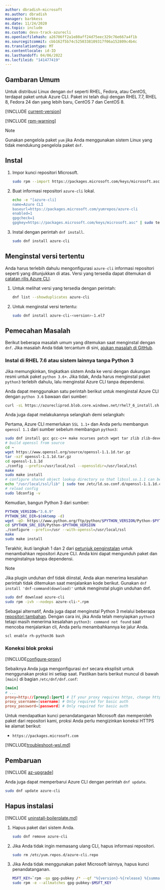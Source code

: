 ```yaml
---
author: dbradish-microsoft
ms.author: dbradish
manager: barbkess
ms.date: 11/24/2020
ms.topic: include
ms.custom: devx-track-azurecli
ms.openlocfilehash: a26706ff2a1e80aff24d75eec329c76e667a4f1b
ms.sourcegitcommit: cbb162f5b74c5250338109317f06a152809c4b4c
ms.translationtype: MT
ms.contentlocale: id-ID
ms.lasthandoff: 04/06/2022
ms.locfileid: "141477419"
---
```

## <a name="overview"></a>Gambaran Umum

Untuk distribusi Linux dengan `dnf` seperti RHEL, Fedora, atau CentOS, terdapat paket untuk Azure CLI. Paket ini telah diuji dengan RHEL 7.7, RHEL 8, Fedora 24 dan yang lebih baru, CentOS 7 dan CentOS 8.

[!INCLUDE [current-version](current-version.md)]

[!INCLUDE [rpm-warning](rpm-warning.md)]

> [!NOTE]
>
> Gunakan pengelola paket `yum` jika Anda menggunakan sistem Linux yang tidak mendukung pengelola paket `dnf`.

## <a name="install"></a>Instal

1. Impor kunci repositori Microsoft.

   ```bash
   sudo rpm --import https://packages.microsoft.com/keys/microsoft.asc
   ```

2. Buat informasi repositori `azure-cli` lokal.

   ```bash
   echo -e "[azure-cli]
   name=Azure CLI
   baseurl=https://packages.microsoft.com/yumrepos/azure-cli
   enabled=1
   gpgcheck=1
   gpgkey=https://packages.microsoft.com/keys/microsoft.asc" | sudo tee /etc/yum.repos.d/azure-cli.repo
   ```

3. Instal dengan perintah `dnf install`.

   ```bash
   sudo dnf install azure-cli
   ```

## <a name="install-specific-version"></a>Menginstal versi tertentu

Anda harus terlebih dahulu mengonfigurasi `azure-cli` informasi repositori seperti yang ditunjukkan di atas. Versi yang tersedia dapat ditemukan di [catatan rilis Azure CLI](../release-notes-azure-cli.md).

1. Untuk melihat versi yang tersedia dengan perintah:

   ```bash
   dnf list --showduplicates azure-cli
   ```

2. Untuk menginstal versi tertentu:

   ```bash
   sudo dnf install azure-cli-<version>-1.el7
   ```

## <a name="troubleshooting"></a>Pemecahan Masalah

Berikut beberapa masalah umum yang ditemukan saat menginstal dengan `dnf`. Jika masalah Anda tidak tercantum di sini, [ajukan masalah di GitHub](https://github.com/Azure/azure-cli/issues).

### <a name="install-on-rhel-76-or-other-systems-without-python-3"></a>Instal di RHEL 7.6 atau sistem lainnya tanpa Python 3

Jika memungkinkan, tingkatkan sistem Anda ke versi dengan dukungan resmi untuk paket `python 3.6+`. Jika tidak, Anda harus menginstal paket `python3` terlebih dahulu, lalu menginstal Azure CLI tanpa dependensi.

Anda dapat menggunakan satu perintah berikut untuk menginstal Azure CLI dengan `python 3.6` bawaan dari sumber:

```bash
curl -sL https://azurecliprod.blob.core.windows.net/rhel7_6_install.sh | sudo bash
```

Anda juga dapat melakukannya selangkah demi selangkah:

Pertama, Azure CLI memerlukan `SSL 1.1+` dan Anda perlu membangun `openssl 1.1` dari sumber sebelum membangun `python3`:

```bash
sudo dnf install gcc gcc-c++ make ncurses patch wget tar zlib zlib-devel -y
# build openssl from source
cd ~
wget https://www.openssl.org/source/openssl-1.1.1d.tar.gz
tar -xzf openssl-1.1.1d.tar.gz
cd openssl-1.1.1d
./config --prefix=/usr/local/ssl --openssldir=/usr/local/ssl
make
sudo make install
# configure shared object lookup directory so that libssl.so.1.1 can be found
echo "/usr/local/ssl/lib" | sudo tee /etc/ld.so.conf.d/openssl-1.1.1d.conf
# reload config
sudo ldconfig -v
```

Kemudian, bangun Python 3 dari sumber:

```bash
PYTHON_VERSION="3.6.9"
PYTHON_SRC_DIR=$(mktemp -d)
wget -qO- https://www.python.org/ftp/python/$PYTHON_VERSION/Python-$PYTHON_VERSION.tgz | tar -xz -C "$PYTHON_SRC_DIR"
cd $PYTHON_SRC_DIR/Python-$PYTHON_VERSION
./configure --prefix=/usr --with-openssl=/usr/local/ssl
make
sudo make install
```

Terakhir, ikuti langkah 1 dan 2 dari [petunjuk penginstalan](#install) untuk menambahkan repositori Azure CLI. Anda kini dapat mengunduh paket dan menginstalnya tanpa dependensi.

> [!NOTE]
>
> Jika plugin unduhan dnf tidak diinstal, Anda akan menerima kesalahan perintah tidak ditemukan saat menjalankan kode berikut. Gunakan `dnf install 'dnf-command(download)'` untuk menginstal plugin unduhan dnf.

```bash
sudo dnf download azure-cli
sudo rpm -ivh --nodeps azure-cli-*.rpm
```

Sebagai alternatif, Anda juga dapat menginstal Python 3 melalui beberapa [repositori tambahan](https://developers.redhat.com/blog/2018/08/13/install-python3-rhel/). Dengan cara ini, jika Anda telah menyiapkan `python3` tetapi masih menerima kesalahan `python3: command not found` saat mencoba menjalankan cli, Anda perlu menambahkannya ke jalur Anda.

```bash
scl enable rh-python36 bash
```

### <a name="proxy-blocks-connection"></a>Koneksi blok proksi

[!INCLUDE[configure-proxy](configure-proxy.md)]

Sebaiknya Anda juga mengonfigurasi `dnf` secara eksplisit untuk menggunakan proksi ini setiap saat. Pastikan baris berikut muncul di bawah `[main]` di bagian `/etc/dnf/dnf.conf`:

```dnf.conf
[main]
# ...
proxy=http://[proxy]:[port] # If your proxy requires https, change http->https
proxy_username=[username] # Only required for basic auth
proxy_password=[password] # Only required for basic auth
```

Untuk mendapatkan kunci penandatanganan Microsoft dan memperoleh paket dari repositori kami, proksi Anda perlu mengizinkan koneksi HTTPS ke alamat berikut:

* `https://packages.microsoft.com`

[!INCLUDE[troubleshoot-wsl.md](troubleshoot-wsl.md)]

## <a name="update"></a>Pembaruan

[!INCLUDE [az-upgrade](az-upgrade.md)]

Anda juga dapat memperbarui Azure CLI dengan perintah `dnf update`.

```bash
sudo dnf update azure-cli
```

## <a name="uninstall"></a>Hapus instalasi

[!INCLUDE [uninstall-boilerplate.md](uninstall-boilerplate.md)]

1. Hapus paket dari sistem Anda.

   ```bash
   sudo dnf remove azure-cli
   ```

2. Jika Anda tidak ingin memasang ulang CLI, hapus informasi repositori.

   ```bash
   sudo rm /etc/yum.repos.d/azure-cli.repo
   ```

3. Jika Anda tidak menggunakan paket Microsoft lainnya, hapus kunci penandatanganan.

   ```bash
   MSFT_KEY=`rpm -qa gpg-pubkey /* --qf "%{version}-%{release} %{summary}\n" | grep Microsoft | awk '{print $1}'`
   sudo rpm -e --allmatches gpg-pubkey-$MSFT_KEY
   ```